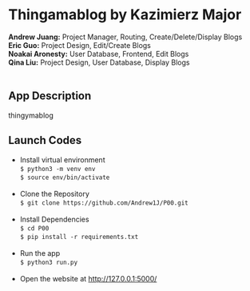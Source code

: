 # Thingamablog by Kazimierz Major
**Andrew Juang:** Project Manager, Routing, Create/Delete/Display Blogs <br>
**Eric Guo:** Project Design, Edit/Create Blogs <br>
**Noakai Aronesty:** User Database, Frontend, Edit Blogs <br>
**Qina Liu:** Project Design, User Database, Display Blogs <br>
<br>

## App Description 
thingymablog

## Launch Codes
- Install virtual environment <br>
```$ python3 -m venv env``` <br>
```$ source env/bin/activate``` <br><br>
- Clone the Repository <br>
```$ git clone https://github.com/Andrew1J/P00.git ``` <br><br>
- Install Dependencies <br>
```$ cd P00 ``` <br>
```$ pip install -r requirements.txt``` <br><br> 
- Run the app <br>
```$ python3 run.py``` <br><br>
- Open the website at http://127.0.0.1:5000/
